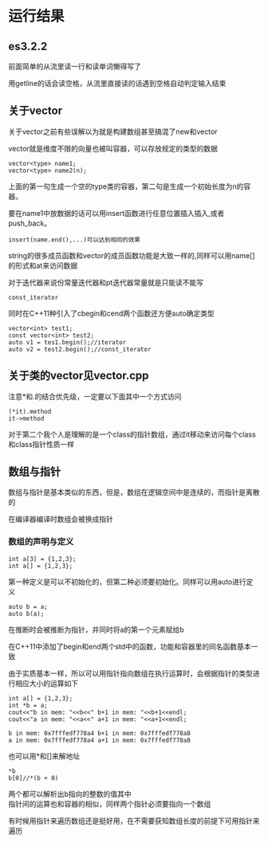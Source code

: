 # 运行结果
## es3.2.2
前面简单的从流里读一行和读单词懒得写了

用getline的话会读空格，从流里直接读的话遇到空格自动判定输入结束
## 关于vector
关于vector之前有些误解以为就是构建数组甚至搞混了new和vector

vector就是维度不限的向量也被叫容器，可以存放规定的类型的数据

    vector<type> name1;
    vector<type> name2(n);
上面的第一句生成一个空的type类的容器，第二句是生成一个初始长度为n的容器。

要在name1中放数据的话可以用insert函数进行任意位置插入插入,或者push_back。

    insert(name.end(),...)可以达到相同的效果
string的很多成员函数和vector的成员函数功能是大致一样的,同样可以用name[]的形式和at来访问数据

对于迭代器来说份常量迭代器和pt迭代器常量就是只能读不能写

    const_iterator
同时在C++11种引入了cbegin和cend两个函数还方便auto确定类型

    vector<int> test1;
    const vector<int> test2;
    auto v1 = tes1.begin();//iterator
    auto v2 = test2.begin();//const_iterator
## 关于类的vector见vector.cpp
注意*和.的结合优先级，一定要以下面其中一个方式访问

    (*it).method
    it->method
对于第二个我个人是理解的是一个class的指针数组，通过it移动来访问每个class和class指针性质一样

## 数组与指针
数组与指针是基本类似的东西，但是，数组在逻辑空间中是连续的，而指针是离散的

在编译器编译时数组会被换成指针

### 数组的声明与定义
    int a[3] = {1,2,3};
    int a[] = {1,2,3};
第一种定义是可以不初始化的，但第二种必须要初始化。同样可以用auto进行定义

    auto b = a;
    auto b(a);
在推断时会被推断为指针，并同时将a的第一个元素赋给b

在C++11中添加了begin和end两个std中的函数，功能和容器里的同名函数基本一致

由于实质基本一样，所以可以用指针指向数组在执行运算时，会根据指针的类型进行相应大小的运算如下

    int a[] = {1,2,3};
    int *b = a;
    cout<<"b in mem: "<<b<<" b+1 in mem: "<<b+1<<endl;
    cout<<"a in mem: "<<a<<" a+1 in mem: "<<a+1<<endl;

    b in mem: 0x7fffedf778a4 b+1 in mem: 0x7fffedf778a8
    a in mem: 0x7fffedf778a4 a+1 in mem: 0x7fffedf778a8
也可以用*和[]来解地址

    *b
    b[0]//*(b + 0)
两个都可以解析出b指向的整数的值其中  
指针间的运算也和容器的相似，同样两个指针必须要指向一个数组

有时候用指针来遍历数组还是挺好用，在不需要获知数组长度的前提下可用指针来遍历